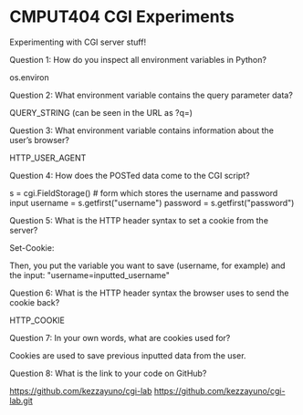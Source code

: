 # CMPUT404 CGI Experiments

Experimenting with CGI server stuff!

Question 1: How do you inspect all environment variables in Python?

os.environ

Question 2: What environment variable contains the query parameter data?

QUERY_STRING (can be seen in the URL as ?q=)

Question 3: What environment variable contains information about the user’s browser?

HTTP_USER_AGENT

Question 4: How does the POSTed data come to the CGI script?

s = cgi.FieldStorage() # form which stores the username and password input
username = s.getfirst("username")
password = s.getfirst("password")

Question 5: What is the HTTP header syntax to set a cookie from the server?

Set-Cookie: 

Then, you put the variable you want to save (username, for example) and the input: "username=inputted_username"

Question 6: What is the HTTP header syntax the browser uses to send the cookie back?

HTTP_COOKIE

Question 7: In your own words, what are cookies used for?

Cookies are used to save previous inputted data from the user. 

Question 8: What is the link to your code on GitHub?

https://github.com/kezzayuno/cgi-lab
https://github.com/kezzayuno/cgi-lab.git

